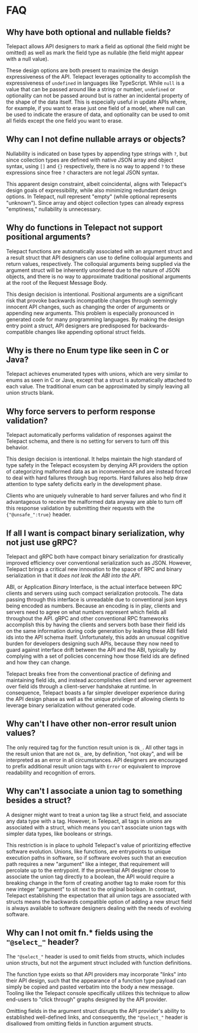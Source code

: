 # FAQ

## Why have both optional and nullable fields?

Telepact allows API designers to mark a field as optional (the field might be
omitted) as well as mark the field type as nullable (the field might appear with
a null value).

These design options are both present to maximize the design expressiveness of
the API. Telepact leverages optionality to accomplish the expressiveness of
`undefined` in languages like TypeScript. While `null` is a value that can be
passed around like a string or number, `undefined` or optionality can not be
passed around but is rather an incidental property of the shape of the data
itself. This is especially useful in update APIs where, for example, if you want
to erase just one field of a model, where null can be used to indicate the
erasure of data, and optionality can be used to omit all fields except the one
field you want to erase.

## Why can I not define nullable arrays or objects?

Nullability is indicated on base types by appending type strings with `?`, but
since collection types are defined with native JSON array and object syntax,
using `[]` and `{}` respectively, there is no way to append `?` to these expressions
since free `?` characters are not legal JSON syntax.

This apparent design constraint, albeit coincidental, aligns with Telepact's
design goals of expressibility, while also minimizing redundant design options.
In Telepact, null represent "empty" (while optional represents "unknown").
Since array and object collection types can already express "emptiness,"
nullability is unnecessary.

## Why do functions in Telepact not support positional arguments?

Telepact functions are automatically associated with an argument struct and a
result struct that API designers can use to define colloquial arguments and
return values, respectively. The colloquial arguments being supplied via the
argument struct will be inherently unordered due to the nature of JSON objects,
and there is no way to approximate traditional positional arguments at the root
of the Request Message Body.

This design decision is intentional. Positional arguments are a significant risk
that provoke backwards incompatible changes through seemingly innocent API
changes, such as changing the order of arguments or appending new arguments.
This problem is especially pronounced in generated code for many programming
languages. By making the design entry point a struct, API designers are
predisposed for backwards-compatible changes like appending optional struct
fields.

## Why is there no Enum type like seen in C or Java?

Telepact achieves enumerated types with unions, which are very similar to enums as
seen in C or Java, except that a struct is automatically attached to each value.
The traditional enum can be approximated by simply leaving all union structs
blank.

## Why force servers to perform response validation?

Telepact automatically performs validation of responses against the Telepact schema, and
there is no setting for servers to turn off this behavior.

This design decision is intentional. It helps maintain the high standard of type
safety in the Telepact ecosystem by denying API providers the option of categorizing 
malformed data as an inconvenience and are instead forced to deal with hard failures 
through bug reports. Hard failures also help draw attention to type safety deficits
early in the development phase.

Clients who are uniquely vulnerable to hard server failures and who find it
advantageous to receive the malformed data anyway are able to turn off this response 
validation by submitting their requests with the `{"@unsafe_":true}` header.

## If all I want is compact binary serialization, why not just use gRPC?

Telepact and gRPC both have compact binary serialization for drastically improved
efficiency over conventional serialization such as JSON. However, Telepact brings a
critical new innovation to the space of RPC and binary serialization in that it
_does not leak the ABI into the API_.

ABI, or Application _Binary_ Interface, is the actual interface between RPC
clients and servers using such compact serialization protocols. The data passing
through this interface is unreadable due to conventional json keys being encoded
as numbers. Because an encoding is in play, clients and servers need to agree on
what numbers represent which fields all throughout the API. gRPC and other
conventional RPC frameworks accomplish this by having the clients and servers
both base their field ids on the same information during code generation by
leaking these ABI field ids into the API schema itself. Unfortunately, this adds
an unusual cognitive burden for developers designing such APIs, because they now
need to guard against interface drift between the API and the ABI, typically by
complying with a set of policies concerning how those field ids are defined and
how they can change.

Telepact breaks free from the conventional practice of defining and maintaining
field ids, and instead accomplishes client and server agreement over field ids
through a client-server handshake at runtime. In consequence, Telepact boasts a far
simpler developer experience during the API design phase as well as the unique
privilege of allowing clients to leverage binary serialization without generated
code.

## Why can't I have other non-error result union values?

The only required tag for the function result union is `Ok_`. All other tags in
the result union that are not `Ok_` are, by definition, "not okay", and will be
interpreted as an error in all circumstances. API designers are encouraged to
prefix additional result union tags with `Error` or equivalent to improve
readability and recognition of errors.

## Why can't I associate a union tag to something besides a struct?

A designer might want to treat a union tag like a struct field, and associate
any data type with a tag. However, in Telepact, all tags in unions are associated
with a struct, which means you can't associate union tags with simpler data
types, like booleans or strings.

This restriction is in place to uphold Telepact's value of prioritizing effective
software evolution. Unions, like functions, are entrypoints to unique execution
paths in software, so if software evolves such that an execution path requires a
new "argument" like a integer, that requirement will percolate up to the
entrypoint. If the proverbial API designer chose to associate the union tag
directly to a boolean, the API would require a breaking change in the form of
creating another tag to make room for this new integer "argument" to sit next to
the original boolean. In contrast, Telepact establishing the expectation that all
union tags are associated with structs means the backwards compatible option of
adding a new struct field is always available to software designers dealing with
the needs of evolving software.

## Why can I not omit fn.\* fields using the `"@select_"` header?

The `"@select_"` header is used to omit fields from structs, which includes union
structs, but not the argument struct included with function definitions.

The function type exists so that API providers may incorporate "links" into
their API design, such that the appearance of a function type payload can simply
be copied and pasted verbatim into the body a new message. Tooling like the Telepact
console specifically utilizes this technique to allow end-users to "click
through" graphs designed by the API provider.

Omitting fields in the argument struct disrupts the API provider's ability to
established well-defined links, and consequently, the `"@select_"` header is
disallowed from omitting fields in function argument structs.
